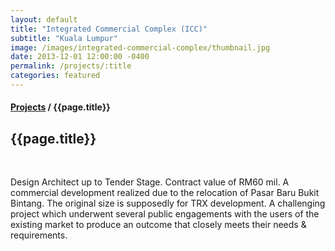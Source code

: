 ```yaml
---
layout: default
title: "Integrated Commercial Complex (ICC)"
subtitle: "Kuala Lumpur"
image: /images/integrated-commercial-complex/thumbnail.jpg
date: 2013-12-01 12:00:00 -0400
permalink: /projects/:title
categories: featured
---
```


<section>
  <h4>
    <a href="/projects">Projects</a> / {{page.title}}
  </h4>
  <h1 class="header">{{page.title}}</h1>
  <div class="row">
    <div class="8u 12u$(medium)">
      <span class="image fit"><img data-src="/images/integrated-commercial-complex/pic01.jpg" alt="" /></span>
      <span class="image fit"><img data-src="/images/integrated-commercial-complex/pic02.jpg" alt="" /></span>
      <span class="image fit"><img data-src="/images/integrated-commercial-complex/pic03.jpg" alt="" /></span>
      <span class="image fit"><img data-src="/images/integrated-commercial-complex/pic04.jpg" alt="" /></span>
      <span class="image fit"><img data-src="/images/integrated-commercial-complex/pic05.jpg" alt="" /></span>
      <span class="image fit"><img data-src="/images/integrated-commercial-complex/pic06.jpg" alt="" /></span>
      <span class="image fit"><img data-src="/images/integrated-commercial-complex/pic07.jpg" alt="" /></span>
      <span class="image fit"><img data-src="/images/integrated-commercial-complex/pic08.jpg" alt="" /></span>
      <span class="image fit"><img data-src="/images/integrated-commercial-complex/pic09.jpg" alt="" /></span>
      <span class="image fit"><img data-src="/images/integrated-commercial-complex/pic10.jpg" alt="" /></span>
    </div>
    <div class="4u$ 12u$(medium) important(medium)">
      <p>
        Design Architect up to Tender Stage. Contract value of RM60 mil. A commercial development realized due to the
        relocation of Pasar Baru Bukit Bintang. The original size is supposedly for TRX development. A challenging
        project which underwent several public engagements with the users of the existing market to produce an outcome
        that closely meets their needs & requirements.
      </p>
    </div>
  </div>
</section>
